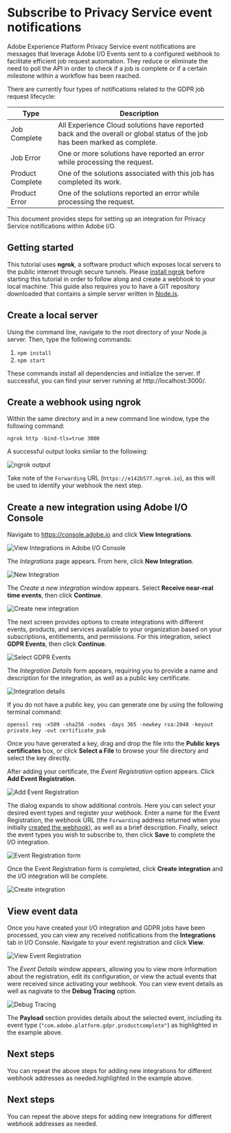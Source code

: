 # Subscribe to Privacy Service event notifications

Adobe Experience Platform Privacy Service event notifications are messages that leverage Adobe I/O Events sent to a configured webhook to facilitate efficient job request automation. They reduce or eliminate the need to poll the API in order to check if a job is complete or if a certain milestone within a workflow has been reached.

There are currently four types of notifications related to the GDPR job request lifecycle:

Type | Description
--- | ---
Job Complete | All Experience Cloud solutions have reported back and the overall or global status of the job has been marked as complete.
Job Error | One or more solutions have reported an error while processing the request.
Product Complete | One of the solutions associated with this job has completed its work.
Product Error | One of the solutions reported an error while processing the request.

This document provides steps for setting up an integration for Privacy Service notifications within Adobe I/O.

## Getting started

This tutorial uses **ngrok**, a software product which exposes local servers to the public internet through secure tunnels. Please [install ngrok](https://ngrok.com/download) before starting this tutorial in order to follow along and create a webhook to your local machine. This guide also requires you to have a GIT repository downloaded that contains a simple server written in [Node.js](https://nodejs.org/).

## Create a local server

Using the command line, navigate to the root directory of your Node.js server. Then, type the following commands:

1. `npm install`
1. `npm start`

These commands install all dependencies and initialize the server. If successful, you can find your server running at http://localhost:3000/.

## Create a webhook using ngrok

Within the same directory and in a new command line window, type the following command:

```shell
ngrok http -bind-tls=true 3000
```

A successful output looks similar to the following:

![ngrok output](images/ngrok-output.png)

Take note of the `Forwarding` URL (`https://e142b577.ngrok.io`), as this will be used to identify your webhook the next step.

## Create a new integration using Adobe I/O Console

Navigate to https://console.adobe.io and click **View Integrations**.

![View Integrations in Adobe I/O Console](images/view-integrations.png)

The *Integrations* page appears. From here, click **New Integration**.

![New Integration](images/new-integration.png)

The *Create a new integration* window appears. Select **Receive near-real time events**, then click **Continue**.

![Create new integration](images/create-new-integration.png)

The next screen provides options to create integrations with different events, products, and services available to your organization based on your subscriptions, entitlements, and permissions. For this integration, select **GDPR Events**, then click **Continue**.

![Select GDPR Events](images/gdpr-events-integration.png)

The *Integration Details* form appears, requiring you to provide a name and description for the integration, as well as a public key certificate.

![Integration details](images/integration-details.png)

If you do not have a public key, you can generate one by using the following terminal command:

```shell
openssl req -x509 -sha256 -nodes -days 365 -newkey rsa:2048 -keyout private.key -out certificate_pub
```

Once you have generated a key, drag and drop the file into the **Public keys certificates** box, or click **Select a File** to browse your file directory and select the key directly.

After adding your certificate, the *Event Registration* option appears. Click **Add Event Registration**.

![Add Event Registration](images/add-event-registration.png)

The dialog expands to show additional controls. Here you can select your desired event types and register your webhook. Enter a name for the Event Registration, the webhook URL (the `Forwarding` address returned when you initially [created the webhook](#create-a-webhook-using-ngrok)), as well as a brief description. Finally, select the event types you wish to subscribe to, then click **Save** to complete the I/O integration.

![Event Registration form](images/event-registration-form.png)

Once the Event Registration form is completed, click **Create integration** and the I/O integration will be complete.

![Create integration](images/create-integration.png)

## View event data

Once you have created your I/O integration and GDPR jobs have been processed, you can view any received notifications from the **Integrations** tab in I/O Console. Navigate to your event registration and click **View**.

![View Event Registration](images/view-event-registration.png)

The *Event Details* window appears, allowing you to view more information about the registration, edit its configuration, or view the actual events that were received since activating your webhook. You can view event details as well as nagivate to the **Debug Tracing** option.

![Debug Tracing](images/debug-tracing.png)

The **Payload** section provides details about the selected event, including its event type (`"com.adobe.platform.gdpr.productcomplete"`) as highlighted in the example above.

## Next steps

You can repeat the above steps for adding new integrations for different webhook addresses as needed.highlighted in the example above.

## Next steps

You can repeat the above steps for adding new integrations for different webhook addresses as needed.